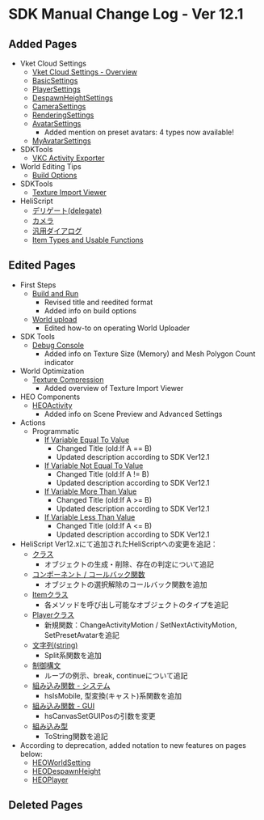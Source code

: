 # SDK Manual Change Log - Ver 12.1

## Added Pages

- Vket Cloud Settings
  - [Vket Cloud Settings - Overview](https://vrhikky.github.io/VketCloudSDK_Documents/12.1/en/VketCloudSettings/Overview.html)
  - [BasicSettings](https://vrhikky.github.io/VketCloudSDK_Documents/12.1/en/VketCloudSettings/BasicSettings.html)
  - [PlayerSettings](https://vrhikky.github.io/VketCloudSDK_Documents/12.1/en/VketCloudSettings/PlayerSettings.html)
  - [DespawnHeightSettings](https://vrhikky.github.io/VketCloudSDK_Documents/12.1/en/VketCloudSettings/DespawnHeightSettings.html)
  - [CameraSettings](https://vrhikky.github.io/VketCloudSDK_Documents/12.1/en/VketCloudSettings/CameraSettings.html)
  - [RenderingSettings](https://vrhikky.github.io/VketCloudSDK_Documents/12.1/en/VketCloudSettings/RenderingSettings.html)
  - [AvatarSettings](https://vrhikky.github.io/VketCloudSDK_Documents/12.1/en/VketCloudSettings/AvatarSettings.html)
    - Added mention on preset avatars: 4 types now available!
  - [MyAvatarSettings](https://vrhikky.github.io/VketCloudSDK_Documents/12.1/en/VketCloudSettings/MyAvatarSettings.html)
- SDKTools
  - [VKC Activity Exporter](https://vrhikky.github.io/VketCloudSDK_Documents/12.1/en/SDKTools/VKCActivityExporter.html)
- World Editing Tips
  - [Build Options](https://vrhikky.github.io/VketCloudSDK_Documents/12.1/en/WorldEditingTips/BuildOptions.html)
- SDKTools
  - [Texture Import Viewer](https://vrhikky.github.io/VketCloudSDK_Documents/12.1/en/SDKTools/TextureImportViewer.html)
- HeliScript
  - [デリゲート(delegate)](https://vrhikky.github.io/VketCloudSDK_Documents/12.1/ja/hs/hs_delegate.html)
  - [カメラ](https://vrhikky.github.io/VketCloudSDK_Documents/12.1/ja/hs/hs_system_function_camera.html)
  - [汎用ダイアログ](https://vrhikky.github.io/VketCloudSDK_Documents/12.1/ja/hs/hs_system_function_commondialog.html)
  - [Item Types and Usable Functions](https://vrhikky.github.io/VketCloudSDK_Documents/12.1/en/hs/hs_item_types_functions.html)

## Edited Pages

- First Steps
  - [Build and Run](https://vrhikky.github.io/VketCloudSDK_Documents/12.1/en/FirstStep/BuildAndRun.html)
    - Revised title and reedited format
    - Added info on build options
  - [World upload](https://vrhikky.github.io/VketCloudSDK_Documents/12.1/en/FirstStep/WorldUpload.html)
    - Edited how-to on operating World Uploader
- SDK Tools
  - [Debug Console](https://vrhikky.github.io/VketCloudSDK_Documents/12.1/en/debugconsole/debugconsole.html)
    - Added info on Texture Size (Memory) and Mesh Polygon Count indicator
- World Optimization
  - [Texture Compression](https://vrhikky.github.io/VketCloudSDK_Documents/12.1/en/WorldOptimization/TextureCompression.html)
    - Added overview of Texture Import Viewer
- HEO Components
  - [HEOActivity](https://vrhikky.github.io/VketCloudSDK_Documents/12.1/en/HEOComponents/HEOActivity.html)
    - Added info on Scene Preview and Advanced Settings
- Actions
  - Programmatic
    - [If Variable Equal To Value](https://vrhikky.github.io/VketCloudSDK_Documents/12.1/en/Actions/Programmatic/IfEqual.html)
      - Changed Title (old:If A == B)
      - Updated description according to SDK Ver12.1
    - [If Variable Not Equal To Value](https://vrhikky.github.io/VketCloudSDK_Documents/12.1/en/Actions/Programmatic/IfNotEqual.html)
      - Changed Title (old:If A != B)
      - Updated description according to SDK Ver12.1
    - [If Variable More Than Value](https://vrhikky.github.io/VketCloudSDK_Documents/12.1/en/Actions/Programmatic/IfMoreThan.html)
      - Changed Title (old:If A >= B)
      - Updated description according to SDK Ver12.1
    - [If Variable Less Than Value](https://vrhikky.github.io/VketCloudSDK_Documents/12.1/en/Actions/Programmatic/IfLessThan.html)
      - Changed Title (old:If A <= B)
      - Updated description according to SDK Ver12.1
- HeliScript
Ver12.xにて追加されたHeliScriptへの変更を追記：
  - [クラス](https://vrhikky.github.io/VketCloudSDK_Documents/12.1/ja/hs/hs_class.html)
    - オブジェクトの生成・削除、存在の判定について追記
  - [コンポーネント / コールバック関数](https://vrhikky.github.io/VketCloudSDK_Documents/12.1/ja/hs/hs_component.html)
    - オブジェクトの選択解除のコールバック関数を追加
  - [Itemクラス](https://vrhikky.github.io/VketCloudSDK_Documents/12.1/ja/hs/hs_class_item.html)
    - 各メソッドを呼び出し可能なオブジェクトのタイプを追記
  - [Playerクラス](https://vrhikky.github.io/VketCloudSDK_Documents/12.1/ja/hs/hs_class_item.html)
    - 新規関数：ChangeActivityMotion / SetNextActivityMotion, SetPresetAvatarを追記
  - [文字列(string)](https://vrhikky.github.io/VketCloudSDK_Documents/12.1/ja/hs/hs_string.html)
    - Split系関数を追加
  - [制御構文](https://vrhikky.github.io/VketCloudSDK_Documents/12.1/ja/hs/hs_statement_control.html)
    - ループの例示、break, continueについて追記
  - [組み込み関数 - システム](https://vrhikky.github.io/VketCloudSDK_Documents/12.1/ja/hs/hs_system_function.html)
    - hsIsMobile, 型変換(キャスト)系関数を追加
  - [組み込み関数 - GUI](https://vrhikky.github.io/VketCloudSDK_Documents/12.1/ja/hs/hs_system_function_gui.html)
    - hsCanvasSetGUIPosの引数を変更
  - [組み込み型](https://vrhikky.github.io/VketCloudSDK_Documents/12.1/ja/hs/hs_var.html)
    - ToString関数を追記
- According to deprecation, added notation to new features on pages below:
  - [HEOWorldSetting](https://vrhikky.github.io/VketCloudSDK_Documents/12.1/en/HEOComponents/HEOWorldSetting.html)  
  - [HEODespawnHeight](https://vrhikky.github.io/VketCloudSDK_Documents/12.1/en/HEOComponents/HEODespawnHeight.html)  
  - [HEOPlayer](https://vrhikky.github.io/VketCloudSDK_Documents/12.1/en/HEOComponents/HEOPlayer.html)  

## Deleted Pages
